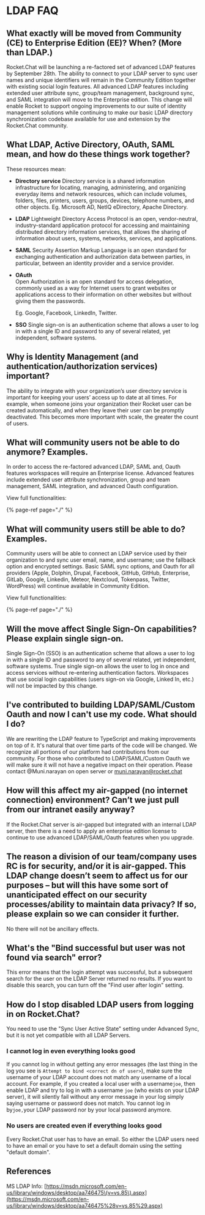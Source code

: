 # LDAP FAQ

## What exactly will be moved from Community \(CE\) to Enterprise Edition \(EE\)? When? \(More than LDAP.\)

Rocket.Chat will be launching a re-factored set of advanced LDAP features by September 28th. The ability to connect to your LDAP server to sync user names and unique identifiers will remain in the Community Edition together with existing social login features.  All advanced LDAP features including extended user attribute sync, group/team management, background sync, and SAML integration will move to the Enterprise edition.  This change will enable Rocket to support ongoing improvements to our suite of identity management solutions while continuing to make our basic LDAP directory synchronization codebase available for use and extension by the Rocket.Chat community.

## What LDAP, Active Directory, OAuth, SAML mean, and how do these things work together?

These resources mean:

* **Directory service** Directory service is a shared information infrastructure for locating, managing, administering, and organizing everyday items and network resources, which can include volumes, folders, files, printers, users, groups, devices, telephone numbers, and other objects. Eg. Microsoft AD, NetIQ eDirectory, Apache Directory.
* **LDAP** Lightweight Directory Access Protocol is an open, vendor-neutral, industry-standard application protocol for accessing and maintaining distributed directory information services, that allows the sharing of information about users, systems, networks, services, and applications.
* **SAML** Security Assertion Markup Language is an open standard for exchanging authentication and authorization data between parties, in particular, between an identity provider and a service provider.
* **OAuth**  
  Open Authorization is an open standard for access delegation, commonly used as a way for Internet users to grant websites or applications access to their information on other websites but without giving them the passwords.

  Eg. Google, Facebook, LinkedIn, Twitter.

* **SSO** Single sign-on is an authentication scheme that allows a user to log in with a single ID and password to any of several related, yet independent, software systems.

## Why is Identity Management \(and authentication/authorization services\) important?

The ability to integrate with your organization’s user directory service is important for keeping your users’ access up to date at all times.  For example, when someone joins your organization their Rocket user can be created automatically, and when they leave their user can be promptly deactivated.   This becomes more important with scale, the greater the count of users.

## What will community users not be able to do anymore? Examples.

In order to access the re-factored advanced LDAP, SAML and, Oauth features workspaces will require an Enterprise license.  Advanced features include extended user attribute synchronization, group and team management, SAML integration, and advanced Oauth configuration.

View full functionalities:

{% page-ref page="./" %}

## What will community users still be able to do? Examples.

Community users will be able to connect an LDAP service used by their organization to and sync user email, name, and username; use the fallback option and encrypted settings. Basic SAML sync options, and Oauth for all providers \(Apple, Dolphin, Drupal, Facebook, GitHub, GitHub, Enterprise, GitLab, Google, Linkedin, Meteor, Nextcloud, Tokenpass, Twitter, WordPress\) will continue available in Community Edition.  
  
View full functionalities:

{% page-ref page="./" %}

## Will the move affect Single Sign-On capabilities? Please explain single sign-on.

Single Sign-On \(SSO\) is an authentication scheme that allows a user to log in with a single ID and password to any of several related, yet independent, software systems. True single sign-on allows the user to log in once and access services without re-entering authentication factors. Workspaces that use social login capabilities \(users sign-on via Google, Linked In, etc.\) will not be impacted by this change.  

## I've contributed to building LDAP/SAML/Custom Oauth and now I can't use my code. What should I do?

We are rewriting the LDAP feature to TypeScript and making improvements on top of it. It's natural that over time parts of the code will be changed. We recognize all portions of our platform had contributions from our community. For those who contributed to LDAP/SAML/Custom Oauth we will make sure it will not have a negative impact on their operation. Please contact @Muni.narayan on open server or [muni.narayan@rocket.chat](mailto:muni.narayan@rocket.chat)

## How will this affect my air-gapped \(no internet connection\) environment? Can’t we just pull from our intranet easily anyway?

If the Rocket.Chat server is air-gapped but integrated with an internal LDAP server, then there is a need to apply an enterprise edition license to continue to use advanced LDAP/SAML/Oauth features when you upgrade.

## The reason a division of our team/company uses RC is for security, and/or it is air-gapped. This LDAP change doesn’t seem to affect us for our purposes – but will this have some sort of unanticipated effect on our security processes/ability to maintain data privacy? If so, please explain so we can consider it further.

No there will not be ancillary effects.

## What's the "Bind successful but user was not found via search" error?

This error means that the login attempt was successful, but a subsequent search for the user on the LDAP Server returned no results. If you want to disable this search, you can turn off the "Find user after login" setting.

## How do I stop disabled LDAP users from logging in on Rocket.Chat?

You need to use the "Sync User Active State" setting under Advanced Sync, but it is not yet compatible with all LDAP Servers.

### I cannot log in even everything looks good

If you cannot log in without getting any error messages \(the last thing in the log you see is `Attempt to bind <correct dn of user>`\), make sure the username of your LDAP account does not match any username of a local account. For example, if you created a local user with a username`joe`, then enable LDAP and try to log in with a username `joe` \(who exists on your LDAP server\), it will silently fail without any error message in your log simply saying username or password does not match. You cannot log in by`joe,`your LDAP password nor by your local password anymore.

### No users are created even if everything looks good

Every Rocket.Chat user has to have an email. So either the LDAP users need to have an email or you have to set a default domain using the setting "default domain".

## References

MS LDAP Info: [https://msdn.microsoft.com/en-us/library/windows/desktop/aa746475\(v=vs.85\).aspx](https://msdn.microsoft.com/en-us/library/windows/desktop/aa746475%28v=vs.85%29.aspx)

